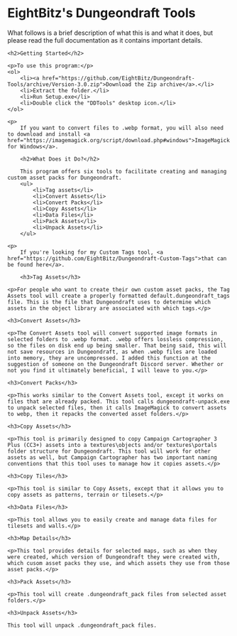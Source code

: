 <!DOCTYPE html>
<html>
<head>
<title>EIGHTBITZ'S DUNGEONDRAFT TOOLS README</title>
</head>
<body>
<h1>EightBitz's Dungeondraft Tools</h1>
<p>What follows is a brief description of what this is and what it does, but please read the full documentation as it contains important details.</p>

    <h2>Getting Started</h2>

    <p>To use this program:</p>
    <ol>
        <li><a href="https://github.com/EightBitz/Dungeondraft-Tools/archive/Version-3.0.zip">Download the Zip archive</a>.</li>
        <li>Extract the folder.</li>
        <li>Run Setup.exe</li>
        <li>Double click the "DDTools" desktop icon.</li>
    </ol>

    <p>
        If you want to convert files to .webp format, you will also need to download and install <a href="https://imagemagick.org/script/download.php#windows">ImageMagick for Windows</a>.

        <h2>What Does it Do?</h2>

        This program offers six tools to facilitate creating and managing custom asset packs for Dungeondraft.
        <ul>
            <li>Tag assets</li>
            <li>Convert Assets</li>
            <li>Convert Packs</li>
            <li>Copy Assets</li>
            <li>Data Files</li>
            <li>Pack Assets</li>
            <li>Unpack Assets</li>
        </ul>

    <p>
        If you're looking for my Custom Tags tool, <a href="https://github.com/EightBitz/Dungeondraft-Custom-Tags">that can be found here</a>.

        <h3>Tag Assets</h3>

    <p>For people who want to create their own custom asset packs, the Tag Assets tool will create a properly formatted default.dungeondraft_tags file. This is the file that Dungeondraft uses to determine which assets in the object library are associated with which tags.</p>

    <h3>Convert Assets</h3>

    <p>The Convert Assets tool will convert supported image formats in selected folders to .webp format. .webp offers lossless compression, so the files on disk end up being smaller. That being said, this will not save resources in Dungeondraft, as when .webp files are loaded into memory, they are uncompressed. I added this function at the suggestion of someone on the Dungeondraft Discord server. Whether or not you find it ultimately beneficial, I will leave to you.</p>

    <h3>Convert Packs</h3>

    <p>This works similar to the Convert Assets tool, except it works on files that are already packed. This tool calls dungeondraft-unpack.exe to unpack selected files, then it calls ImageMagick to convert assets to webp, then it repacks the converted asset folders.</p>

    <h3>Copy Assets</h3>

    <p>This tool is primarily designed to copy Campaign Cartographer 3 Plus (CC3+) assets into a textures\objects and/or textures\portals folder structure for Dungeondraft. This tool will work for other assets as well, but Campaign Cartographer has two important naming conventions that this tool uses to manage how it copies assets.</p>

    <h3>Copy Tiles</h3>

    <p>This tool is similar to Copy Assets, except that it allows you to copy assets as patterns, terrain or tilesets.</p>

    <h3>Data Files</h3>

    <p>This tool allows you to easily create and manage data files for tilesets and walls.</p>

    <h3>Map Details</h3>

    <p>This tool provides details for selected maps, such as when they were created, which version of Dungeondraft they were created with, which cusom asset packs they use, and which assets they use from those asset packs.</p>

    <h3>Pack Assets</h3>

    <p>This tool will create .dungeondraft_pack files from selected asset folders.</p>

    <h3>Unpack Assets</h3>

    This tool will unpack .dungeondraft_pack files.
</body>
</html> 